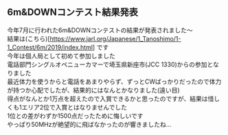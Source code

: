 ## 6m&DOWNコンテスト結果発表
今年7月に行われた6m&DOWNコンテストの結果が発表されました〜  
結果は(こちら)[https://www.jarl.org/Japanese/1_Tanoshimo/1-1_Contest/6m/2019/index.html] です  
今年は個人局として初めて参加しました  
電話部門シングルオペニューカマーで埼玉県新座市(JCC 1330)からの参加となりました  
最近体力を使うからと電話をあまりやらず、ずっとCWばっかりだったので体力が持つか心配でしたが、結果的にはなんとかなりました(遠い目)  
得点がなんとか1万点を超えたので入賞できるかと思ったのですが、結果は惜しくも1エリア2位で入賞とはなりませんでした  
1位との差がわずか1500点だったために悔しいです  
やっぱり50MHzが絶望的に飛ばなかったのが響きましたね…  
